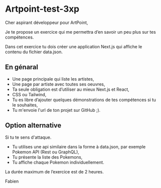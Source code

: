 # Artpoint-test-3xp

Cher aspirant développeur pour ArtPoint,

Je te propose un exercice qui me permettra d’en savoir un peu plus sur tes compétences.

Dans cet exercice tu dois créer une application Next.js qui affiche le contenu du fichier data.json.

## En génaral

- Une page principale qui liste les artistes,
- Une page par artiste avec toutes ses oeuvres,
- Ta seule obligation est d’utiliser au mieux Next.js et React,
- CSS ou Tailwind,
- Tu es libre d’ajouter quelques démonstrations de tes compétences si tu le souhaites,
- Tu m'envoie l'url de ton projet sur GitHub ;).

## Option alternative

Si tu te sens d'attaque.

- Tu utilises une api similaire dans la forme à data.json, par exemple Pokemon API (Rest ou GraphQL),
- Tu présente la liste des Pokemons,
- Tu affiche chaque Pokemon individuellement.

La durée maximum de l’exercice est de 2 heures.

Fabien

